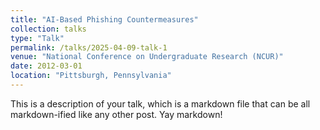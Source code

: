 ```yaml
---
title: "AI-Based Phishing Countermeasures"
collection: talks
type: "Talk"
permalink: /talks/2025-04-09-talk-1
venue: "National Conference on Undergraduate Research (NCUR)"
date: 2012-03-01
location: "Pittsburgh, Pennsylvania"
---
```


This is a description of your talk, which is a markdown file that can be all markdown-ified like any other post. Yay markdown!
